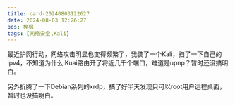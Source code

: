 ```yaml
---
title: card-20240803122627
date: 2024-08-03 12:26:27
pos: 桦枫
tags: [网络安全,Kali]
---
```


最近护网行动，网络攻击明显也变得频繁了，我装了一个Kali，扫了一下自己的ipv4，不知道为什么iKuai路由开了将近几千个端口，难道是upnp？暂时还没搞明白。

另外折腾了一下Debian系列的xrdp，搞了好半天发现只可以root用户远程桌面，暂时也没搞明白。

